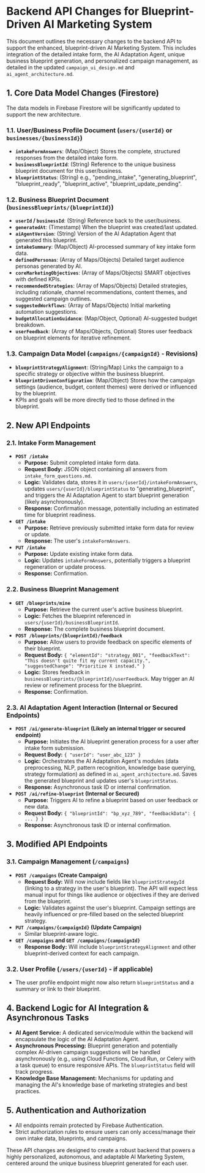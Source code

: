 # Backend API Changes for Blueprint-Driven AI Marketing System

This document outlines the necessary changes to the backend API to support the enhanced, blueprint-driven AI Marketing System. This includes integration of the detailed intake form, the AI Adaptation Agent, unique business blueprint generation, and personalized campaign management, as detailed in the updated `campaign_ui_design.md` and `ai_agent_architecture.md`.

## 1. Core Data Model Changes (Firestore)

The data models in Firebase Firestore will be significantly updated to support the new architecture.

### 1.1. User/Business Profile Document (`users/{userId}` or `businesses/{businessId}`)

*   **`intakeFormAnswers`**: (Map/Object) Stores the complete, structured responses from the detailed intake form.
*   **`businessBlueprintId`**: (String) Reference to the unique business blueprint document for this user/business.
*   **`blueprintStatus`**: (String) e.g., "pending_intake", "generating_blueprint", "blueprint_ready", "blueprint_active", "blueprint_update_pending".

### 1.2. Business Blueprint Document (`businessBlueprints/{blueprintId}`)

*   **`userId` / `businessId`**: (String) Reference back to the user/business.
*   **`generatedAt`**: (Timestamp) When the blueprint was created/last updated.
*   **`aiAgentVersion`**: (String) Version of the AI Adaptation Agent that generated this blueprint.
*   **`intakeSummary`**: (Map/Object) AI-processed summary of key intake form data.
*   **`definedPersonas`**: (Array of Maps/Objects) Detailed target audience personas generated by AI.
*   **`coreMarketingObjectives`**: (Array of Maps/Objects) SMART objectives with defined KPIs.
*   **`recommendedStrategies`**: (Array of Maps/Objects) Detailed strategies, including rationale, channel recommendations, content themes, and suggested campaign outlines.
*   **`suggestedWorkflows`**: (Array of Maps/Objects) Initial marketing automation suggestions.
*   **`budgetAllocationGuidance`**: (Map/Object, Optional) AI-suggested budget breakdown.
*   **`userFeedback`**: (Array of Maps/Objects, Optional) Stores user feedback on blueprint elements for iterative refinement.

### 1.3. Campaign Data Model (`campaigns/{campaignId}` - Revisions)

*   **`blueprintStrategyAlignment`**: (String/Map) Links the campaign to a specific strategy or objective within the business blueprint.
*   **`blueprintDrivenConfiguration`**: (Map/Object) Stores how the campaign settings (audience, budget, content themes) were derived or influenced by the blueprint.
*   KPIs and goals will be more directly tied to those defined in the blueprint.

## 2. New API Endpoints

### 2.1. Intake Form Management

*   **`POST /intake`**
    *   **Purpose:** Submit completed intake form data.
    *   **Request Body:** JSON object containing all answers from `intake_form_questions.md`.
    *   **Logic:** Validates data, stores it in `users/{userId}/intakeFormAnswers`, updates `users/{userId}/blueprintStatus` to "generating_blueprint", and triggers the AI Adaptation Agent to start blueprint generation (likely asynchronously).
    *   **Response:** Confirmation message, potentially including an estimated time for blueprint readiness.
*   **`GET /intake`**
    *   **Purpose:** Retrieve previously submitted intake form data for review or update.
    *   **Response:** The user's `intakeFormAnswers`.
*   **`PUT /intake`**
    *   **Purpose:** Update existing intake form data.
    *   **Logic:** Updates `intakeFormAnswers`, potentially triggers a blueprint regeneration or update process.
    *   **Response:** Confirmation.

### 2.2. Business Blueprint Management

*   **`GET /blueprints/mine`**
    *   **Purpose:** Retrieve the current user's active business blueprint.
    *   **Logic:** Fetches the blueprint referenced in `users/{userId}/businessBlueprintId`.
    *   **Response:** The complete business blueprint document.
*   **`POST /blueprints/{blueprintId}/feedback`**
    *   **Purpose:** Allow users to provide feedback on specific elements of their blueprint.
    *   **Request Body:** `{ "elementId": "strategy_001", "feedbackText": "This doesn't quite fit my current capacity.", "suggestedChange": "Prioritize X instead." }`
    *   **Logic:** Stores feedback in `businessBlueprints/{blueprintId}/userFeedback`. May trigger an AI review or refinement process for the blueprint.
    *   **Response:** Confirmation.

### 2.3. AI Adaptation Agent Interaction (Internal or Secured Endpoints)

*   **`POST /ai/generate-blueprint` (Likely an internal trigger or secured endpoint)**
    *   **Purpose:** Initiates the AI blueprint generation process for a user after intake form submission.
    *   **Request Body:** `{ "userId": "user_abc_123" }`
    *   **Logic:** Orchestrates the AI Adaptation Agent's modules (data preprocessing, NLP, pattern recognition, knowledge base querying, strategy formulation) as defined in `ai_agent_architecture.md`. Saves the generated blueprint and updates user's `blueprintStatus`.
    *   **Response:** Asynchronous task ID or internal confirmation.
*   **`POST /ai/refine-blueprint` (Internal or Secured)**
    *   **Purpose:** Triggers AI to refine a blueprint based on user feedback or new data.
    *   **Request Body:** `{ "blueprintId": "bp_xyz_789", "feedbackData": { ... } }`
    *   **Response:** Asynchronous task ID or internal confirmation.

## 3. Modified API Endpoints

### 3.1. Campaign Management (`/campaigns`)

*   **`POST /campaigns` (Create Campaign)**
    *   **Request Body:** Will now include fields like `blueprintStrategyId` (linking to a strategy in the user's blueprint). The API will expect less manual input for things like audience or objectives if they are derived from the blueprint.
    *   **Logic:** Validates against the user's blueprint. Campaign settings are heavily influenced or pre-filled based on the selected blueprint strategy.
*   **`PUT /campaigns/{campaignId}` (Update Campaign)**
    *   Similar blueprint-aware logic.
*   **`GET /campaigns` and `GET /campaigns/{campaignId}`**
    *   **Response Body:** Will include `blueprintStrategyAlignment` and other blueprint-derived context for each campaign.

### 3.2. User Profile (`/users/{userId}` - if applicable)

*   The user profile endpoint might now also return `blueprintStatus` and a summary or link to their blueprint.

## 4. Backend Logic for AI Integration & Asynchronous Tasks

*   **AI Agent Service:** A dedicated service/module within the backend will encapsulate the logic of the AI Adaptation Agent.
*   **Asynchronous Processing:** Blueprint generation and potentially complex AI-driven campaign suggestions will be handled asynchronously (e.g., using Cloud Functions, Cloud Run, or Celery with a task queue) to ensure responsive APIs. The `blueprintStatus` field will track progress.
*   **Knowledge Base Management:** Mechanisms for updating and managing the AI's knowledge base of marketing strategies and best practices.

## 5. Authentication and Authorization

*   All endpoints remain protected by Firebase Authentication.
*   Strict authorization rules to ensure users can only access/manage their own intake data, blueprints, and campaigns.

These API changes are designed to create a robust backend that powers a highly personalized, autonomous, and adaptable AI Marketing System, centered around the unique business blueprint generated for each user.
